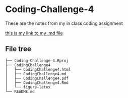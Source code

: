 # Coding-Challenge-4
These are the notes from my in class coding assignment 


[this is my link to my .md file](CodingChallenge4/CodingChallenge4.md)


## File tree 
```
├── Coding-Challenge-4.Rproj
├── CodingChallenge4
│   ├── CodingChallenge4.html
│   ├── CodingChallenge4.md
│   ├── CodingChallenge4.pdf
│   ├── CodingChallenge4.Rmd
│   └── figure-latex
└── README.md
```